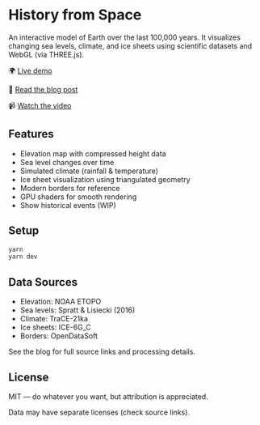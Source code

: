 # History from Space
An interactive model of Earth over the last 100,000 years. It visualizes changing sea levels, climate, and ice sheets using scientific datasets and WebGL (via THREE.js).

🌍 [Live demo](https://technistuff.com/history-from-space/)

📖 [Read the blog post](https://technistuff.com/posts/visualizing-100000-years-of-earth-in-webgl/)

📹 [Watch the video](https://www.youtube.com/watch?v=srO5sq4_Mxw)

## Features

- Elevation map with compressed height data
- Sea level changes over time
- Simulated climate (rainfall & temperature)
- Ice sheet visualization using triangulated geometry
- Modern borders for reference
- GPU shaders for smooth rendering
- Show historical events (WIP)

## Setup

```bash
yarn
yarn dev
```

## Data Sources

- Elevation: NOAA ETOPO
- Sea levels: Spratt & Lisiecki (2016)
- Climate: TraCE-21ka
- Ice sheets: ICE-6G_C
- Borders: OpenDataSoft

See the blog for full source links and processing details.

## License
MIT — do whatever you want, but attribution is appreciated.

Data may have separate licenses (check source links).

